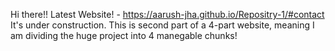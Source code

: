Hi there!!
Latest Website! - https://aarush-jha.github.io/Repositry-1/#contact
It's under construction. This is second part of a 4-part website, meaning I am dividing the huge project into 4 manegable chunks!
